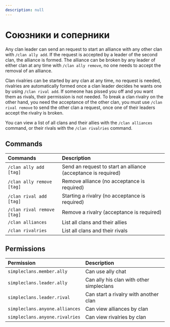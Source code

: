```yaml
---
description: null
---
```


# Союзники и соперники

Any clan leader can send an request to start an alliance with any other clan with `/clan ally add`. If the request is accepted by a leader of the second clan, the alliance is formed. The alliance can be broken by any leader of either clan at any time with `/clan ally remove`, no one needs to accept the removal of an alliance.

Clan rivalries can be started by any clan at any time, no request is needed, rivalries are automatically formed once a clan leader decides he wants one by using `/clan rival add`. If someone has pissed you off and you want them as rivals, their permission is not needed. To break a clan rivalry on the other hand, you need the acceptance of the other clan, you must use `/clan rival remove` to send the other clan a request, once one of their leaders accept the rivalry is broken.

You can view a list of all clans and their allies with the `/clan alliances` command, or their rivals with the `/clan rivalries` command.

## Commands

| Commands | Description |
| :--- | :--- |
| `/clan ally add [tag]` | Send an request to start an alliance \(acceptance is required\) |
| `/clan ally remove [tag]` | Remove alliance \(no acceptance is required\) |
| `/clan rival add [tag]` | Starting a rivalry \(no acceptance is required\) |
| `/clan rival remove [tag]` | Remove a rivalry \(acceptance is required\) |
| `/clan alliances` | List all clans and their allies |
| `/clan rivalries` | List all clans and their rivals |

## Permissions

| Permission | Description |
| :--- | :--- |
| `simpleclans.member.ally` | Can use ally chat |
| `simpleclans.leader.ally` | Can ally his clan with other simpleclans |
| `simpleclans.leader.rival` | Can start a rivalry with another clan |
| `simpleclans.anyone.alliances` | Can view alliances by clan |
| `simpleclans.anyone.rivalries` | Can view rivalries by clan |

